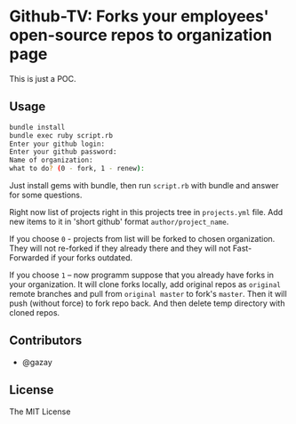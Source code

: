 # Github-TV: Forks your employees' open-source repos to organization page

This is just a POC.

## Usage

```bash
bundle install
bundle exec ruby script.rb
Enter your github login:
Enter your github password:
Name of organization:
what to do? (0 - fork, 1 - renew):
```

Just install gems with bundle, then run `script.rb` with bundle and answer for some questions.

Right now list of projects right in this projects tree in `projects.yml` file.
Add new items to it in 'short github' format `author/project_name`.

If you choose `0` - projects from list will be forked to chosen organization.
They will not re-forked if they already there and they will not Fast-Forwarded if your forks outdated.

If you choose `1` – now programm suppose that you already have forks in your organization.
It will clone forks locally, add original repos as `original` remote branches and pull from `original master` to fork's `master`. Then it will push (without force) to fork repo back. And then delete temp directory with cloned repos.

## Contributors

* @gazay

## License

The MIT License
